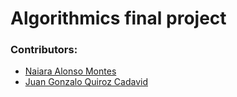 # Algorithmics final project
### Contributors:
- [Naiara Alonso Montes](https://github.com/naiaraAM)
- [Juan Gonzalo Quiroz Cadavid](https://github.com/JuanGQCadavid)